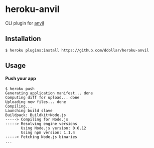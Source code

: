 # heroku-anvil

CLI plugin for [anvil](https://github.com/ddollar/anvil)

## Installation

    $ heroku plugins:install https://github.com/ddollar/heroku-anvil

## Usage

#### Push your app

	$ heroku push
	Generating application manifest... done
	Computing diff for upload... done
	Uploading new files... done
	Compiling...
	Launching build slave
	Buildpack: Buildkit+Node.js
	-----> Compiling for Node.js
	-----> Resolving engine versions
	       Using Node.js version: 0.6.12
	       Using npm version: 1.1.4
	-----> Fetching Node.js binaries
    ...
